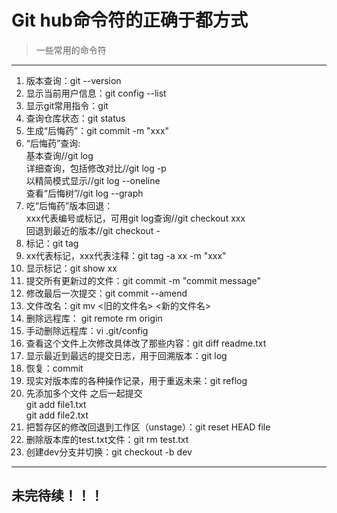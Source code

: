 # Git  hub命令符的正确于都方式     
> 一些常用的命令符  
* * *
1. 版本查询：git --version  
2. 显示当前用户信息：git config --list  
3. 显示git常用指令：git  
4. 查询仓库状态：git status  
5. 生成“后悔药”：git commit -m "xxx"  
6. “后悔药”查询:  
基本查询//git log  
详细查询，包括修改对比//git log -p  
以精简模式显示//git log --oneline  
查看“后悔树”//git log --graph  
7. 吃“后悔药”版本回退：  
xxx代表编号或标记，可用git log查询//git checkout xxx  
 回退到最近的版本//git checkout -  
8. 标记：git tag  
9. xx代表标记，xxx代表注释：git tag -a xx -m "xxx"  
10. 显示标记：git show xx  
11. 提交所有更新过的文件：git commit -m "commit message"  
12. 修改最后一次提交：git commit --amend  
13. 文件改名：git mv <旧的文件名> <新的文件名>  
14. 删除远程库： git remote rm origin
15. 手动删除远程库：vi .git/config
16. 查看这个文件上次修改具体改了那些内容：git diff readme.txt  
17. 显示最近到最远的提交日志，用于回溯版本：git log  
18. 恢复：commit  
19. 现实对版本库的各种操作记录，用于重返未来：git reflog  
20. 先添加多个文件 之后一起提交  
    git add file1.txt  
    git add file2.txt  
21. 把暂存区的修改回退到工作区（unstage）：git reset HEAD file  
22. 删除版本库的test.txt文件：git rm test.txt  
23. 创建dev分支并切换：git checkout -b dev  
* * *
## 未完待续！！！